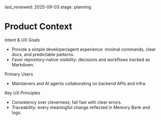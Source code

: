 last_reviewed: 2025-09-03
stage: planning

# Product Context

Intent & UX Goals
- Provide a simple developer/agent experience: minimal commands, clear docs, and predictable patterns.
- Favor repository-native visibility: decisions and workflows tracked as Markdown.

Primary Users
- Maintainers and AI agents collaborating on backend APIs and infra.

Key UX Principles
- Consistency over cleverness; fail fast with clear errors.
- Traceability: every meaningful change reflected in Memory Bank and logs.
